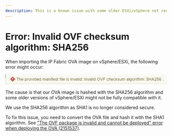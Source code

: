 ```yaml
---
description: This is a known issue with some older ESXi/vSphere not recognizing the SHA256 checksum of the IP Fabric OVA image.
---
```


# Error: Invalid OVF checksum algorithm: SHA256

When importing the IP Fabric OVA image on vSphere/ESXi, the following error
might occur:

![OVA error](ova_error.png)

The cause is that our OVA image is hashed with the SHA256 algorithm and some
older versions of vSphere/ESXi might not be fully compatible with it.

We use the SHA256 algorithm as SHA1 is no longer considered secure.

To fix this issue, you need to convert the OVA file and hash it with the SHA1
algorithm. See
["The OVF package is invalid and cannot be deployed" error when deploying the OVA (2151537)](https://kb.vmware.com/s/article/2151537).
